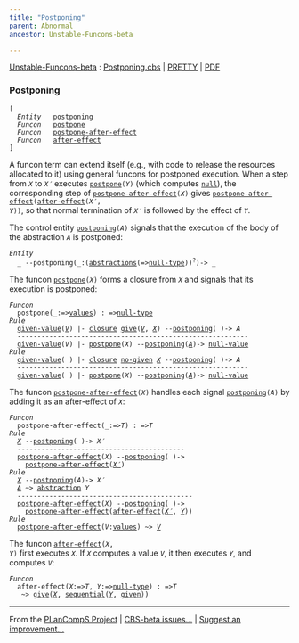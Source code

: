 ```yaml
---
title: "Postponing"
parent: Abnormal
ancestor: Unstable-Funcons-beta

---
```


[Unstable-Funcons-beta] : [Postponing.cbs] \| [PRETTY] \| [PDF]


### Postponing
<div class="highlighter-rouge"><pre class="highlight"><code>[
  <i class="keyword">Entity</i>   <span class="name"><a href="#Name_postponing">postponing</a></span>
  <i class="keyword">Funcon</i>   <span class="name"><a href="#Name_postpone">postpone</a></span>
  <i class="keyword">Funcon</i>   <span class="name"><a href="#Name_postpone-after-effect">postpone-after-effect</a></span>
  <i class="keyword">Funcon</i>   <span class="name"><a href="#Name_after-effect">after-effect</a></span>
]</code></pre></div>


A funcon term can extend itself (e.g., with code to release the resources
allocated to it) using general funcons for postponed execution. When a step
from <code><i class="var">X</i></code> to <code><i class="var">X&prime;</i></code> executes <code><span class="name"><a href="#Name_postpone">postpone</a></span>(<i class="var">Y</i>)</code> (which computes <code><span class="name"><a href="../../../../Funcons-beta/Values/Primitive/Null/index.html#Name_null">null</a></span></code>),
the corresponding step of  <code><span class="name"><a href="#Name_postpone-after-effect">postpone-after-effect</a></span>(<i class="var">X</i>)</code> gives
<code><span class="name"><a href="#Name_postpone-after-effect">postpone-after-effect</a></span>(<span class="name"><a href="#Name_after-effect">after-effect</a></span>(<i class="var">X&prime;</i>, <i class="var">Y</i>))</code>, so that normal termination
of <code><i class="var">X&prime;</i></code> is followed by the effect of <code><i class="var">Y</i></code>.

The control entity <code><span class="name"><a href="#Name_postponing">postponing</a></span>(<i class="var">A</i>)</code> signals that the execution of the body
of the abstraction <code><i class="var">A</i></code> is postponed:

<div class="highlighter-rouge"><pre class="highlight"><code><i class="keyword">Entity</i>
  _ --<span class="ent-name"><span id="Name_postponing">postponing</span></span>(_:(<span class="name"><a href="../../../../Funcons-beta/Values/Abstraction/Generic/index.html#Name_abstractions">abstractions</a></span>(=><span class="name"><a href="../../../../Funcons-beta/Values/Primitive/Null/index.html#Name_null-type">null-type</a></span>))<sup class="sup">?</sup>)-> _</code></pre></div>



The funcon <code><span class="name"><a href="#Name_postpone">postpone</a></span>(<i class="var">X</i>)</code> forms a closure from <code><i class="var">X</i></code> and signals that its
execution is postponed:

<div class="highlighter-rouge"><pre class="highlight"><code><i class="keyword">Funcon</i>
  <span class="name"><span id="Name_postpone">postpone</span></span>(_:=><span class="name"><a href="../../../../Funcons-beta/Values/Value-Types/index.html#Name_values">values</a></span>) : =><span class="name"><a href="../../../../Funcons-beta/Values/Primitive/Null/index.html#Name_null-type">null-type</a></span>
<i class="keyword">Rule</i>
  <span class="ent-name"><a href="../../../../Funcons-beta/Computations/Normal/Giving/index.html#Name_given-value">given-value</a></span>(<a href="#Variable356_V"><i class="var">V</i></a>) |- <span class="name"><a href="../../../../Funcons-beta/Values/Abstraction/Generic/index.html#Name_closure">closure</a></span> <span class="name"><a href="../../../../Funcons-beta/Computations/Normal/Giving/index.html#Name_give">give</a></span>(<a href="#Variable356_V"><i class="var">V</i></a>, <a href="#Variable373_X"><i class="var">X</i></a>) --<span class="ent-name"><a href="#Name_postponing">postponing</a></span>( )-> <span id="Variable344_A"><i class="var">A</i></span>
  ----------------------------------------------------------
  <span class="ent-name"><a href="../../../../Funcons-beta/Computations/Normal/Giving/index.html#Name_given-value">given-value</a></span>(<span id="Variable356_V"><i class="var">V</i></span>) |- <span class="name"><a href="#Name_postpone">postpone</a></span>(<span id="Variable373_X"><i class="var">X</i></span>) --<span class="ent-name"><a href="#Name_postponing">postponing</a></span>(<a href="#Variable344_A"><i class="var">A</i></a>)-> <span class="name"><a href="../../../../Funcons-beta/Values/Primitive/Null/index.html#Name_null-value">null-value</a></span>
<i class="keyword">Rule</i>
  <span class="ent-name"><a href="../../../../Funcons-beta/Computations/Normal/Giving/index.html#Name_given-value">given-value</a></span>( ) |- <span class="name"><a href="../../../../Funcons-beta/Values/Abstraction/Generic/index.html#Name_closure">closure</a></span> <span class="name"><a href="../../../../Funcons-beta/Computations/Normal/Giving/index.html#Name_no-given">no-given</a></span> <a href="#Variable465_X"><i class="var">X</i></a> --<span class="ent-name"><a href="#Name_postponing">postponing</a></span>( )-> <span id="Variable442_A"><i class="var">A</i></span>
  ----------------------------------------------------------
  <span class="ent-name"><a href="../../../../Funcons-beta/Computations/Normal/Giving/index.html#Name_given-value">given-value</a></span>( ) |- <span class="name"><a href="#Name_postpone">postpone</a></span>(<span id="Variable465_X"><i class="var">X</i></span>) --<span class="ent-name"><a href="#Name_postponing">postponing</a></span>(<a href="#Variable442_A"><i class="var">A</i></a>)-> <span class="name"><a href="../../../../Funcons-beta/Values/Primitive/Null/index.html#Name_null-value">null-value</a></span></code></pre></div>



The funcon <code><span class="name"><a href="#Name_postpone-after-effect">postpone-after-effect</a></span>(<i class="var">X</i>)</code> handles each signal <code><span class="name"><a href="#Name_postponing">postponing</a></span>(<i class="var">A</i>)</code>
by adding it as an after-effect of <code><i class="var">X</i></code>:

<div class="highlighter-rouge"><pre class="highlight"><code><i class="keyword">Funcon</i>
  <span class="name"><span id="Name_postpone-after-effect">postpone-after-effect</span></span>(_:=><span id="Variable565_T"><i class="var">T</i></span>) : =><span id="Variable580_T"><i class="var">T</i></span>
<i class="keyword">Rule</i>
  <a href="#Variable621_X"><i class="var">X</i></a> --<span class="ent-name"><a href="#Name_postponing">postponing</a></span>( )-> <span id="Variable608_X'"><i class="var">X&prime;</i></span>
  ------------------------------------------
  <span class="name"><a href="#Name_postpone-after-effect">postpone-after-effect</a></span>(<span id="Variable621_X"><i class="var">X</i></span>) --<span class="ent-name"><a href="#Name_postponing">postponing</a></span>( )->
    <span class="name"><a href="#Name_postpone-after-effect">postpone-after-effect</a></span>(<a href="#Variable608_X'"><i class="var">X&prime;</i></a>)
<i class="keyword">Rule</i>
  <a href="#Variable715_X"><i class="var">X</i></a> --<span class="ent-name"><a href="#Name_postponing">postponing</a></span>(<span id="Variable671_A"><i class="var">A</i></span>)-> <span id="Variable688_X'"><i class="var">X&prime;</i></span>
  <a href="#Variable671_A"><i class="var">A</i></a> ~> <span class="name"><a href="../../../../Funcons-beta/Values/Abstraction/Generic/index.html#Name_abstraction">abstraction</a></span> <span id="Variable701_Y"><i class="var">Y</i></span>
  --------------------------------------------
  <span class="name"><a href="#Name_postpone-after-effect">postpone-after-effect</a></span>(<span id="Variable715_X"><i class="var">X</i></span>) --<span class="ent-name"><a href="#Name_postponing">postponing</a></span>( )->
    <span class="name"><a href="#Name_postpone-after-effect">postpone-after-effect</a></span>(<span class="name"><a href="#Name_after-effect">after-effect</a></span>(<a href="#Variable688_X'"><i class="var">X&prime;</i></a>, <a href="#Variable701_Y"><i class="var">Y</i></a>))
<i class="keyword">Rule</i>
  <span class="name"><a href="#Name_postpone-after-effect">postpone-after-effect</a></span>(<span id="Variable770_V"><i class="var">V</i></span>:<span class="name"><a href="../../../../Funcons-beta/Values/Value-Types/index.html#Name_values">values</a></span>) ~> <a href="#Variable770_V"><i class="var">V</i></a></code></pre></div>



The funcon <code><span class="name"><a href="#Name_after-effect">after-effect</a></span>(<i class="var">X</i>, <i class="var">Y</i>)</code> first executes <code><i class="var">X</i></code>. If <code><i class="var">X</i></code> computes a value <code><i class="var">V</i></code>,
it then executes <code><i class="var">Y</i></code>, and computes <code><i class="var">V</i></code>:

<div class="highlighter-rouge"><pre class="highlight"><code><i class="keyword">Funcon</i>
  <span class="name"><span id="Name_after-effect">after-effect</span></span>(<span id="Variable890_X"><i class="var">X</i></span>:=><span id="Variable895_T"><i class="var">T</i></span>, <span id="Variable904_Y"><i class="var">Y</i></span>:=><span class="name"><a href="../../../../Funcons-beta/Values/Primitive/Null/index.html#Name_null-type">null-type</a></span>) : =><span id="Variable922_T"><i class="var">T</i></span>
   ~> <span class="name"><a href="../../../../Funcons-beta/Computations/Normal/Giving/index.html#Name_give">give</a></span>(<a href="#Variable890_X"><i class="var">X</i></a>, <span class="name"><a href="../../../../Funcons-beta/Computations/Normal/Flowing/index.html#Name_sequential">sequential</a></span>(<a href="#Variable904_Y"><i class="var">Y</i></a>, <span class="name"><a href="../../../../Funcons-beta/Computations/Normal/Giving/index.html#Name_given">given</a></span>))</code></pre></div>



[Funcons-beta]: /CBS-beta/docs/Funcons-beta
  "FUNCONS-BETA"
[Unstable-Funcons-beta]: /CBS-beta/docs/Unstable-Funcons-beta
  "UNSTABLE-FUNCONS-BETA"
[Languages-beta]: /CBS-beta/docs/Languages-beta
  "LANGUAGES-BETA"
[Unstable-Languages-beta]: /CBS-beta/docs/Unstable-Languages-beta
  "UNSTABLE-LANGUAGES-BETA"
[CBS-beta]: /CBS-beta
  "CBS-BETA"
[Postponing.cbs]: https://github.com/plancomps/CBS-beta/blob/master/Unstable-Funcons-beta/Computations/Abnormal/Postponing/Postponing.cbs
  "CBS SOURCE FILE ON GITHUB"
[PLAIN]: /CBS-beta/docs/Unstable-Funcons-beta/Computations/Abnormal/Postponing
  "CBS SOURCE WEB PAGE"
[PRETTY]: /CBS-beta/math/Unstable-Funcons-beta/Computations/Abnormal/Postponing
  "CBS-KATEX WEB PAGE"
[PDF]: /CBS-beta/math/Unstable-Funcons-beta/Computations/Abnormal/Postponing/Postponing.pdf
  "CBS-LATEX PDF FILE"
[PLanCompS Project]: https://plancomps.github.io
  "PROGRAMMING LANGUAGE COMPONENTS AND SPECIFICATIONS PROJECT HOME PAGE"

____

From the [PLanCompS Project] | [CBS-beta issues...] | [Suggest an improvement...]

[CBS-beta issues...]: https://github.com/plancomps/CBS-beta/issues
   "CBS-BETA ISSUE REPORTS ON GITHUB"
 [Suggest an improvement...]: mailto:plancomps@gmail.com?Subject=CBS-beta%20-%20comment&Body=Re%3A%20CBS-beta%20specification%20at%20Computations/Abnormal/Postponing/Postponing.cbs%0A%0AComment/Query/Issue/Suggestion%3A%0A%0A%0ASignature%3A%0A
   "GENERATE AN EMAIL TEMPLATE"
